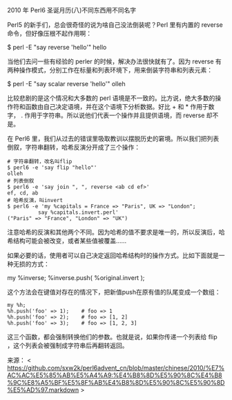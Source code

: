 2010 年 Perl6 圣诞月历(八)不同东西用不同名字

Perl5 的新手们，总会很奇怪的说为啥自己没法倒装呢？Perl 里有内置的 reverse 命令，但好像压根不起作用啊：

$ perl -E "say reverse 'hello'"
    hello

当他们去问一些有经验的 perler 的时候，解决办法很快就有了。因为 reverse 有两种操作模式，分别工作在标量和列表环境下，用来倒装字符串和列表元素：

$ perl -E "say scalar reverse 'hello'"
    olleh

比较悲剧的是这个情况和大多数的 perl 语境是不一致的。比方说，绝大多数的操作符和函数由自己决定语境，并在这个语境下分析数据。好比 + 和 * 作用于数字， . 作用于字符串。所以说他们代表一个操作并且提供语境，而 reverse 却不是。

在 Perl6 里，我们从过去的错误里吸取教训以摆脱历史的窘境。所以我们把列表倒叙，字符串翻转，哈希反演分开成了三个操作：

    # 字符串翻转，改名叫flip
    $ perl6 -e 'say flip "hello"'
    olleh
    # 列表倒叙
    $ perl6 -e 'say join ", ", reverse <ab cd ef>'
    ef, cd, ab
    # 哈希反演，叫invert
    $ perl6 -e 'my %capitals = France => "Paris", UK => "London";
              say %capitals.invert.perl'
    ("Paris" => "France", "London" => "UK")

注意哈希的反演和其他两个不同。因为哈希的值不要求是唯一的，所以反演后，哈希结构可能会被改变，或者某些值被覆盖……

如果必要的话，使用者可以自己决定返回哈希结构时的操作方式。比如下面就是一种无损的方式：

my %inverse;
    %inverse.push( %original.invert );

这个方法会在键值对存在的情况下，把新值push在原有值的队尾变成一个数组：

    my %h;
    %h.push('foo' => 1);    # foo => 1
    %h.push('foo' => 2);    # foo => [1, 2]
    %h.push('foo' => 3);    # foo => [1, 2, 3]

这三个函数，都会强制转换他们的参数。也就是说，如果你传递一个列表给 flip ，这个列表会被强制成字符串后再翻转返回。

来源： < https://github.com/sxw2k/perl6advent_cn/blob/master/chinese/2010/%E7%AC%AC%E5%85%AB%E5%A4%A9:%E4%B8%8D%E5%90%8C%E4%B8%9C%E8%A5%BF%E5%8F%AB%E4%B8%8D%E5%90%8C%E5%90%8D%E5%AD%97.markdown >  